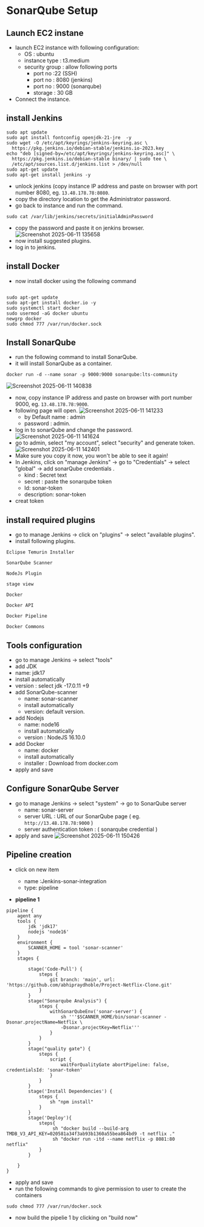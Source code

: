# SonarQube Setup
## Launch EC2 instane
- launch EC2 instance with following configuration:
   - OS : ubuntu
   - instance type : t3.medium
   - security group : allow following ports
       -   port no :22 (SSH)
       -   port no : 8080 (jenkins)
       -   port no : 9000 (sonarqube)
       -   storage : 30 GB
- Connect the instance.
## install Jenkins
```
sudo apt update
sudo apt install fontconfig openjdk-21-jre  -y
sudo wget -O /etc/apt/keyrings/jenkins-keyring.asc \
  https://pkg.jenkins.io/debian-stable/jenkins.io-2023.key
echo "deb [signed-by=/etc/apt/keyrings/jenkins-keyring.asc]" \
  https://pkg.jenkins.io/debian-stable binary/ | sudo tee \
  /etc/apt/sources.list.d/jenkins.list > /dev/null
sudo apt-get update
sudo apt-get install jenkins -y
```
- unlock jenkins (copy instance IP address and paste on browser with port number 8080, eg. ``13.48.178.78:8080``.
- copy the directory location to get the Administrator password.
- go back to instance and run the command.
```
sudo cat /var/lib/jenkins/secrets/initialAdminPassword
```
- copy the password and paste it on jenkins browser.
![Screenshot 2025-06-11 135658](https://github.com/user-attachments/assets/9ebc0a3d-4348-4245-be36-4041842c7d1c)
- now install suggested plugins.
- log in to jenkins.
## install Docker
- now install docker using the following command
```

sudo apt-get update
sudo apt-get install docker.io -y
sudo systemctl start docker
sudo usermod -aG docker ubuntu
newgrp docker
sudo chmod 777 /var/run/docker.sock
```
## Install SonarQube
- run the following command to install SonarQube.
- it will install SonarQube as a container.
```
docker run -d --name sonar -p 9000:9000 sonarqube:lts-community
```
![Screenshot 2025-06-11 140838](https://github.com/user-attachments/assets/dcf2df2b-7f0e-4f9d-9494-ed9860d850dd)

- now, copy instance IP address and paste on browser with port number 9000, eg. ``13.48.178.78:9000``.
- following page will open.
![Screenshot 2025-06-11 141233](https://github.com/user-attachments/assets/f742c224-81b6-4ed8-8650-fc2d67a6d39b)
    - by Default name : admin
    - password : admin.
- log in to sonarQube and change the password.
![Screenshot 2025-06-11 141624](https://github.com/user-attachments/assets/70150252-ac9f-4573-9fd3-0c83cd9d0a3f)
- go to admin, select "my account", select "security" and generate token.
![Screenshot 2025-06-11 142401](https://github.com/user-attachments/assets/3c9ab6ce-9dab-4785-80be-fae5582bedad)
- Make sure you copy it now, you won't be able to see it again!
- In Jenkins, click on "manage Jenkins" -> go to "Credentials" -> select "global" -> add sonarQube credentials .
    - kind : Secret text
    - secret : paste the sonarqube token
    - Id: sonar-token
    - description: sonar-token
- creat token
## install required plugins
- go to manage Jenkins -> click on "plugins" -> select "available plugins".
- install following plugins.
```
Eclipse Temurin Installer
```
```
SonarQube Scanner
```
```
NodeJs Plugin
```
```
stage view
```
```
Docker
```
```
Docker API
```
```
Docker Pipeline
```
```
Docker Commons
```
## Tools configuration
- go to manage Jenkins -> select "tools" 
-  add JDK
  - name: jdk17
  - install automatically
  - version : select jdk -17.0.11 +9 
- add SonarQube-scanner
  -  name: sonar-scanner
  -  install automatically
  -  version: default version.
- add Nodejs
  - name: node16
  - install automatically
  - version : NodeJS 16.10.0
- add Docker
  -  name: docker
  -  install automatically
  -  installer : Download from docker.com
- apply and save
## Configure SonarQube Server
- go to manage Jenkins -> select "system" -> go to SonarQube server
  - name: sonar-server
  - server URL : URL of our SonarQube page ( eg. ``http://13.48.178.78:9000`` )
  - server authentication token : ( sonarqube credential )
- apply and save
![Screenshot 2025-06-11 150426](https://github.com/user-attachments/assets/dae34016-948d-4729-9d52-816d145bb42a)
## Pipeline creation
- click on new item
  - name :Jenkins-sonar-integration
  - type: pipeline 

- **pipeline 1**
```
pipeline {
    agent any
    tools {
        jdk 'jdk17'
        nodejs 'node16'
    }
    environment {
        SCANNER_HOME = tool 'sonar-scanner'
    }
    stages {

        stage('Code-Pull') {
            steps {
                git branch: 'main', url: 'https://github.com/abhipraydhoble/Project-Netflix-Clone.git'
            }
        }
        stage("Sonarqube Analysis") {
            steps {
                withSonarQubeEnv('sonar-server') {
                    sh '''$SCANNER_HOME/bin/sonar-scanner -Dsonar.projectName=Netflix \
                    -Dsonar.projectKey=Netflix'''
                }
            }
        }
        stage("quality gate") {
            steps {
                script {
                    waitForQualityGate abortPipeline: false, credentialsId: 'sonar-token'
                }
            }
        }
        stage('Install Dependencies') {
            steps {
                sh "npm install"
            }
        }
        stage('Deploy'){
            steps{
                 sh "docker build --build-arg TMDB_V3_API_KEY=020581a34f3ab93b1360a55bea864bd9 -t netflix ."
                 sh "docker run -itd --name netflix -p 8081:80 netflix"
            }
        }
        
    }
}
```
- apply and save
- run the following commands to give permission to user to create  the containers
```
sudo chmod 777 /var/run/docker.sock
```
- now build the pipelie 1 by clicking on "build now"


